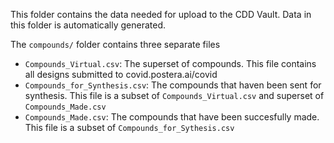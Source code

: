 This folder contains the data needed for upload to the CDD Vault. Data in this folder is automatically generated.

The `compounds/` folder contains three separate files
- `Compounds_Virtual.csv`: The superset of compounds. This file contains all designs submitted to covid.postera.ai/covid
- `Compounds_for_Synthesis.csv`: The compounds that haven been sent for synthesis. This file is a subset of `Compounds_Virtual.csv` and superset of `Compounds_Made.csv`
- `Compounds_Made.csv`: The compounds that have been succesfully made. This file is a subset of `Compounds_for_Sythesis.csv`



